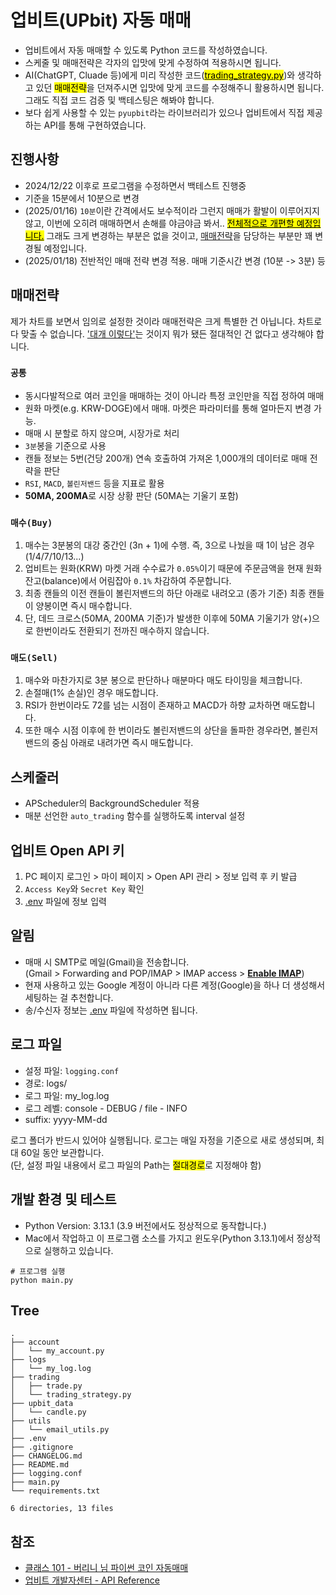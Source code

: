 # 업비트(UPbit) 자동 매매

- 업비트에서 자동 매매할 수 있도록 Python 코드를 작성하였습니다.
- 스케줄 및 매매전략은 각자의 입맛에 맞게 수정하여 적용하시면 됩니다.
- AI(ChatGPT, Cluade 등)에게 미리 작성한 코드([<mark>trading_strategy.py</mark>](/trading/trading_strategy.py))와 생각하고 있던
  <mark>매매전략</mark>을 던져주시면 입맛에 맞게 코드를 수정해주니 활용하시면 됩니다. 그래도 직접 코드 검증 및 백테스팅은 해봐야 합니다.
- 보다 쉽게 사용할 수 있는 `pyupbit`라는 라이브러리가 있으나 업비트에서 직접 제공하는 API를 통해 구현하였습니다.

## 진행사항

- 2024/12/22 이후로 프로그램을 수정하면서 백테스트 진행중
- 기준을 15분에서 10분으로 변경
- (2025/01/16) `10분`이란 간격에서도 보수적이라 그런지 매매가 활발이 이루어지지 않고, 이번에 오히려 매매하면서 손해를 야금야금 봐서.. <mark><u>전체적으로 개편할
  예정입니다.</u></mark> 그래도 크게 변경하는 부분은 없을 것이고, [매매전략](/trading/trading_strategy.py)을 담당하는 부분만 꽤 변경될 예정입니다.
- (2025/01/18) 전반적인 매매 전략 변경 적용. 매매 기준시간 변경 (10분 -> 3분) 등

## 매매전략

제가 차트를 보면서 임의로 설정한 것이라 매매전략은 크게 특별한 건 아닙니다.
차트로 다 맞출 수 없습니다. <u>'대개 이렇다'</u>는 것이지 뭐가 됐든 절대적인 건 없다고 생각해야 합니다.

### `공통`

- 동시다발적으로 여러 코인을 매매하는 것이 아니라 특정 코인만을 직접 정하여 매매
- 원화 마켓(e.g. KRW-DOGE)에서 매매. 마켓은 파라미터를 통해 얼마든지 변경 가능.
- 매매 시 분할로 하지 않으며, 시장가로 처리
- `3분`봉을 기준으로 사용
- 캔들 정보는 5번(건당 200개) 연속 호출하여 가져온 1,000개의 데이터로 매매 전략을 판단
- `RSI`, `MACD`, `볼린저밴드` 등을 지표로 활용
- **50MA, 200MA**로 시장 상황 판단 (50MA는 기울기 포함)

### `매수(Buy)`

1. 매수는 3분봉의 대강 중간인 (3n + 1)에 수행. 즉, 3으로 나눴을 때 1이 남은 경우 (1/4/7/10/13...)
2. 업비트는 원화(KRW) 마켓 거래 수수료가 `0.05%`이기 때문에 주문금액을 현재 원화 잔고(balance)에서 어림잡아 `0.1%` 차감하여 주문합니다.
3. 최종 캔들의 이전 캔들이 볼린저밴드의 하단 아래로 내려오고 (종가 기준) 최종 캔들이 양봉이면 즉시 매수합니다.
4. 단, 데드 크로스(50MA, 200MA 기준)가 발생한 이후에 50MA 기울기가 양(+)으로 한번이라도 전환되기 전까진 매수하지 않습니다.

### `매도(Sell)`

1. 매수와 마찬가지로 3분 봉으로 판단하나 매분마다 매도 타이밍을 체크합니다.
2. 손절매(1% 손실)인 경우 매도합니다.
3. RSI가 한번이라도 72를 넘는 시점이 존재하고 MACD가 하향 교차하면 매도합니다.
4. 또한 매수 시점 이후에 한 번이라도 볼린저밴드의 상단을 돌파한 경우라면, 볼린저밴드의 중심 아래로 내려가면 즉시 매도합니다.

## 스케줄러

- APScheduler의 BackgroundScheduler 적용
- 매분 선언한 `auto_trading` 함수를 실행하도록 interval 설정

## 업비트 Open API 키

1. PC 페이지 로그인 > 마이 페이지 > Open API 관리 > 정보 입력 후 키 발급
2. `Access Key`와 `Secret Key` 확인
3. [.env](/.env) 파일에 정보 입력

## 알림

- 매매 시 SMTP로 메일(Gmail)을 전송합니다.  
  (Gmail > Forwarding and POP/IMAP > IMAP access > <u>**Enable IMAP**</u>)
- 현재 사용하고 있는 Google 계정이 아니라 다른 계정(Google)을 하나 더 생성해서 세팅하는 걸 추천합니다.
- 송/수신자 정보는 [.env](/.env) 파일에 작성하면 됩니다.

## 로그 파일

- 설정 파일: `logging.conf`
- 경로: logs/
- 로그 파일: my_log.log
- 로그 레벨: console - DEBUG / file - INFO
- suffix: yyyy-MM-dd

로그 폴더가 반드시 있어야 실행됩니다. 로그는 매일 자정을 기준으로 새로 생성되며, 최대 60일 동안 보관합니다.  
(단, 설정 파일 내용에서 로그 파일의 Path는 <mark>절대경로</mark>로 지정해야 함)

## 개발 환경 및 테스트

- Python Version: 3.13.1 (3.9 버전에서도 정상적으로 동작합니다.)
- Mac에서 작업하고 이 프로그램 소스를 가지고 윈도우(Python 3.13.1)에서 정상적으로 실행하고 있습니다.

```shell
# 프로그램 실행
python main.py
```

## Tree

```shell
.
├── account
│   └── my_account.py
├── logs
│   └── my_log.log
├── trading
│   ├── trade.py
│   └── trading_strategy.py
├── upbit_data
│   └── candle.py
├── utils
│   └── email_utils.py
├── .env
├── .gitignore
├── CHANGELOG.md
├── README.md
├── logging.conf
├── main.py
└── requirements.txt

6 directories, 13 files
```

## 참조

- [클래스 101 - 버리니 님 파이썬 코인 자동매매](https://class101.page.link/aB74)
- [업비트 개발자센터 - API Reference](https://docs.upbit.com/reference/)
